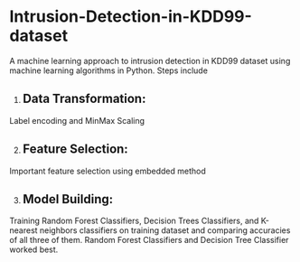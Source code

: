# Intrusion-Detection-in-KDD99-dataset
A machine learning approach to intrusion detection in KDD99 dataset using machine learning algorithms in Python. Steps include
1. ## Data Transformation: 
Label encoding and MinMax Scaling

2. ## Feature Selection: 
Important feature selection using embedded method

3. ## Model Building: 
Training Random Forest Classifiers, Decision Trees Classifiers, and K-nearest neighbors classifiers on training dataset and comparing accuracies of all three of them. Random Forest Classifiers and Decision Tree Classifier worked best.
